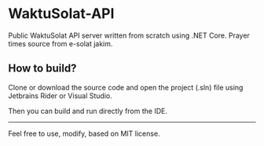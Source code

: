 # WaktuSolat-API
Public WaktuSolat API server written from scratch using .NET Core. Prayer times source from e-solat jakim.

## How to build?

Clone or download the source code and open the project (.sln) file using Jetbrains Rider or Visual Studio.

Then you can build and run directly from the IDE.

---

Feel free to use, modify, based on MIT license.
